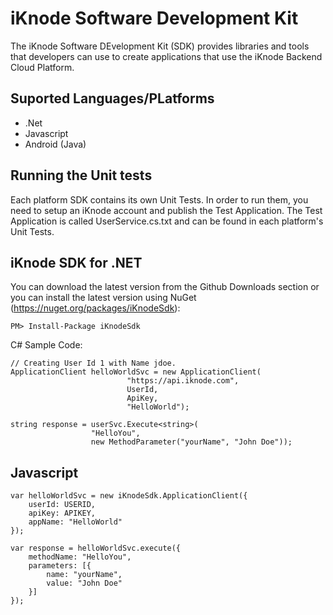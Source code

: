 # iKnode Software Development Kit

The iKnode Software DEvelopment Kit (SDK) provides libraries and tools that developers can use to create applications that use the iKnode Backend Cloud Platform.

## Suported Languages/PLatforms

* .Net
* Javascript 
* Android (Java)

## Running the Unit tests

Each platform SDK contains its own Unit Tests. In order to run them, you need to setup an iKnode account and publish the Test Application. The Test Application is called UserService.cs.txt and can be found in each platform's Unit Tests.

## iKnode SDK for .NET

You can download the latest version from the Github Downloads section or you can install the latest version using NuGet (https://nuget.org/packages/iKnodeSdk):

    PM> Install-Package iKnodeSdk

C# Sample Code:

    // Creating User Id 1 with Name jdoe.
    ApplicationClient helloWorldSvc = new ApplicationClient(
                              "https://api.iknode.com",
                              UserId,
                              ApiKey,
                              "HelloWorld");

    string response = userSvc.Execute<string>(
                      "HelloYou",
                      new MethodParameter("yourName", "John Doe"));

## Javascript

    var helloWorldSvc = new iKnodeSdk.ApplicationClient({
        userId: USERID,
        apiKey: APIKEY,
        appName: "HelloWorld"
    });

    var response = helloWorldSvc.execute({
        methodName: "HelloYou",
        parameters: [{
            name: "yourName",
            value: "John Doe"
        }]
    });
